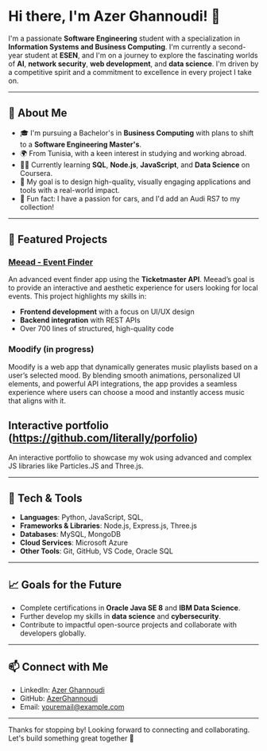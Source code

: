 # Hi there, I'm Azer Ghannoudi! 👋

I'm a passionate **Software Engineering** student with a specialization in **Information Systems and Business Computing**. I'm currently a second-year student at **ESEN**, and I'm on a journey to explore the fascinating worlds of **AI**, **network security**, **web development**, and **data science**. I'm driven by a competitive spirit and a commitment to excellence in every project I take on.

---

## 🚀 About Me

- 🎓 I'm pursuing a Bachelor's in **Business Computing** with plans to shift to a **Software Engineering Master's**.
- 🌍 From Tunisia, with a keen interest in studying and working abroad.
- 👨‍💻 Currently learning **SQL**, **Node.js**, **JavaScript**, and **Data Science** on Coursera.
- 🎯 My goal is to design high-quality, visually engaging applications and tools with a real-world impact.
- 🚗 Fun fact: I have a passion for cars, and I'd add an Audi RS7 to my collection!

---

## 💼 Featured Projects

### [Meead - Event Finder]([https://github.com/literally/meaad](https://github.com/literallyazer/meaad/))
An advanced event finder app using the **Ticketmaster API**. Meead’s goal is to provide an interactive and aesthetic experience for users looking for local events. This project highlights my skills in:
  - **Frontend development** with a focus on UI/UX design
  - **Backend integration** with REST APIs
  - Over 700 lines of structured, high-quality code

### Moodify (in progress)
Moodify is a web app that dynamically generates music playlists based on a user’s selected mood. By blending smooth animations, personalized UI elements, and powerful API integrations, the app provides a seamless experience where users can choose a mood and instantly access music that aligns with it.

## Interactive portfolio (https://github.com/literally/porfolio)
An interactive portfolio to showcase my wok using advanced and complex JS libraries like Particles.JS and Three.js.

---

## 🔧 Tech & Tools

- **Languages**: Python, JavaScript, SQL, 
- **Frameworks & Libraries**: Node.js, Express.js, Three.js
- **Databases**: MySQL, MongoDB
- **Cloud Services**: Microsoft Azure
- **Other Tools**: Git, GitHub, VS Code, Oracle SQL

---

## 📈 Goals for the Future

- Complete certifications in **Oracle Java SE 8** and **IBM Data Science**.
- Further develop my skills in **data science** and **cybersecurity**.
- Contribute to impactful open-source projects and collaborate with developers globally.

---

## 📫 Connect with Me

- LinkedIn: [Azer Ghannoudi]((https://www.linkedin.com/in/azer-ghannoudi-260b662b1/))
- GitHub: [AzerGhannoudi](https://github.com/literallyazer)
- Email: [youremail@example.com](mailto:azer.ghannoudi@esen.tn)

---

Thanks for stopping by! Looking forward to connecting and collaborating. Let's build something great together 🚀
